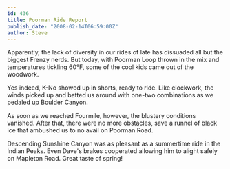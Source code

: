 ```yaml
---
id: 436
title: Poorman Ride Report
publish_date: "2008-02-14T06:59:00Z"
author: Steve
---
```

Apparently, the lack of diversity in our rides of late has dissuaded all but the biggest Frenzy nerds. But today, with Poorman Loop thrown in the mix and temperatures tickling 60°F, some of the cool kids came out of the woodwork.

Yes indeed, K-No showed up in shorts, ready to ride. Like clockwork, the winds picked up and batted us around with one-two combinations as we pedaled up Boulder Canyon.

As soon as we reached Fourmile, however, the blustery conditions vanished. After that, there were no more obstacles, save a runnel of black ice that ambushed us to no avail on Poorman Road.

Descending Sunshine Canyon was as pleasant as a summertime ride in the Indian Peaks. Even Dave's brakes cooperated allowing him to alight safely on Mapleton Road. Great taste of spring!
